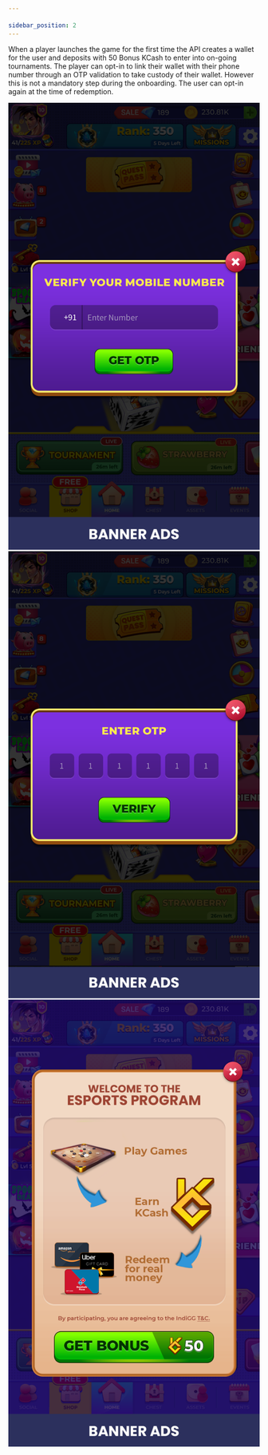 ```yaml
---

sidebar_position: 2
---
```


When a player launches the game for the first time the API creates a wallet for the user and deposits with 50 Bonus KCash to enter into on-going tournaments. The player can opt-in to link their wallet with their phone number through an OTP validation to take custody of their wallet. However this is not a mandatory step during the onboarding. The user can opt-in again at the time of redemption.

![Image](../../../static/img/Eimage4.png)
![Image](../../../static/img/Eimage7.png)
![Image](../../../static/img/Eimage13.png)
